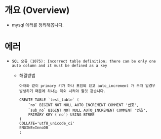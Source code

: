 # 개요 (Overview)
- mysql 에러를 정리해봅니다.

# 에러
- 
    ```
    SQL 오류 (1075): Incorrect table definition; there can be only one auto column and it must be defined as a key
    ```

    - 해결방법
        ```
        아래와 같이 primary 키가 하나 포함되 있고 auto_increment 가 두개 일경우 발생하기 때문에 하나는 제외 시켜야 할것 같습니다.

        CREATE TABLE `test_table` (
            `no` BIGINT NOT NULL AUTO_INCREMENT COMMENT '번호',
            `sub_no` BIGINT NOT NULL AUTO_INCREMENT COMMENT '번호',
            PRIMARY KEY (`no`) USING BTREE
        )
        COLLATE='utf8_unicode_ci'
        ENGINE=InnoDB
        ;
        ```